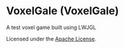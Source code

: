 VoxelGale (VoxelGale)
=============
A test voxel game built using LWJGL

Licensed under the [Apache License].

[Apache License]: http://www.apache.org/licenses/LICENSE-2.0